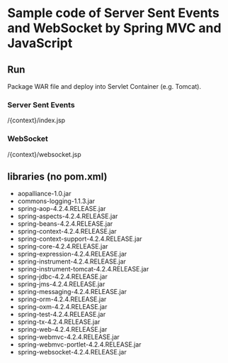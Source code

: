 # Sample code of Server Sent Events and WebSocket by Spring MVC and JavaScript

## Run
Package WAR file and deploy into Servlet Container (e.g. Tomcat).
### Server Sent Events
/{context}/index.jsp
### WebSocket
/{context}/websocket.jsp

## libraries (no pom.xml)
* aopalliance-1.0.jar
* commons-logging-1.1.3.jar
* spring-aop-4.2.4.RELEASE.jar
* spring-aspects-4.2.4.RELEASE.jar
* spring-beans-4.2.4.RELEASE.jar
* spring-context-4.2.4.RELEASE.jar
* spring-context-support-4.2.4.RELEASE.jar
* spring-core-4.2.4.RELEASE.jar
* spring-expression-4.2.4.RELEASE.jar
* spring-instrument-4.2.4.RELEASE.jar
* spring-instrument-tomcat-4.2.4.RELEASE.jar
* spring-jdbc-4.2.4.RELEASE.jar
* spring-jms-4.2.4.RELEASE.jar
* spring-messaging-4.2.4.RELEASE.jar
* spring-orm-4.2.4.RELEASE.jar
* spring-oxm-4.2.4.RELEASE.jar
* spring-test-4.2.4.RELEASE.jar
* spring-tx-4.2.4.RELEASE.jar
* spring-web-4.2.4.RELEASE.jar
* spring-webmvc-4.2.4.RELEASE.jar
* spring-webmvc-portlet-4.2.4.RELEASE.jar
* spring-websocket-4.2.4.RELEASE.jar
